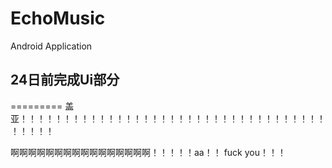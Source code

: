 # EchoMusic
Android Application

## 24日前完成Ui部分
=========
盖亚！！！！！！！！！！！！！！！！！！！！！！！！！！！！！！！！！！！！！！！！





啊啊啊啊啊啊啊啊啊啊啊啊啊啊啊啊！！！！！aa！！
fuck you！！！
